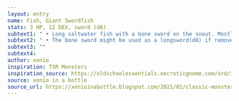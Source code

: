 ```yaml
---
layout: entry 
name: Fish, Giant Swordfish
stats: 3 HP, 12 DEX, sword (d8)
subtext1: " • Long saltwater fish with a bone sword on the snout. Mostly peaceful."
subtext2: " • The bone sword might be used as a longsword(d8) if removed whole."
subtext3: ""
subtext4: 
author: xenio
inspiration: TSR Monsters
inspiration_source: https://oldschoolessentials.necroticgnome.com/srd/index.php/Monster_Descriptions
source: xenio in a bottle
source_url: https://xenioinabottle.blogspot.com/2021/02/classic-monsters-for-cairnito-part-1.html
---
```

